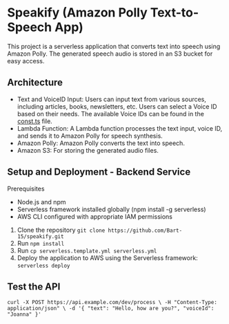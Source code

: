# Speakify (Amazon Polly Text-to-Speech App)

This project is a serverless application that converts text into speech using Amazon Polly. The generated speech audio is stored in an S3 bucket for easy access.

## Architecture

- Text and VoiceID Input: Users can input text from various sources, including articles, books, newsletters, etc. Users can select a Voice ID based on their needs. The available Voice IDs can be found in the [const.ts](src/helpers/const.ts) file.
- Lambda Function: A Lambda function processes the text input, voice ID, and sends it to Amazon Polly for speech synthesis.
- Amazon Polly: Amazon Polly converts the text into speech.
- Amazon S3: For storing the generated audio files.

## Setup and Deployment - Backend Service

Prerequisites

- Node.js and npm
- Serverless framework installed globally (npm install -g serverless)
- AWS CLI configured with appropriate IAM permissions

1. Clone the repository `git clone https://github.com/Bart-15/speakify.git`
1. Run `npm install`
1. Run `cp serverless.template.yml serverless.yml`
1. Deploy the application to AWS using the Serverless framework: `serverless deploy`

## Test the API

`curl -X POST https://api.example.com/dev/process \
-H "Content-Type: application/json" \
-d '{
  "text": "Hello, how are you?",
  "voiceId": "Joanna"
}'`
